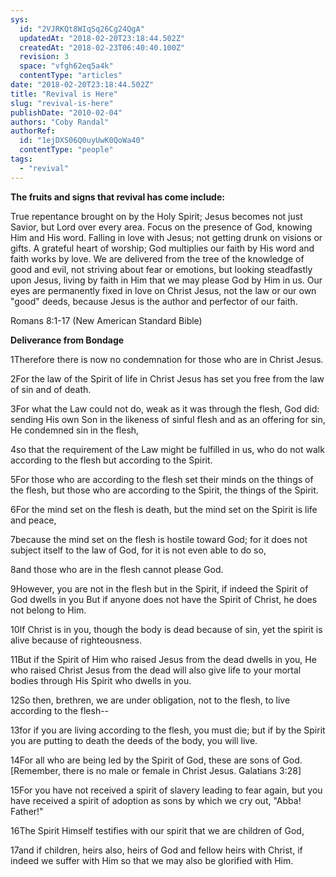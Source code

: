 ```yaml
---
sys:
  id: "2VJRKQt8WIqSq26Cg24QgA"
  updatedAt: "2018-02-20T23:18:44.502Z"
  createdAt: "2018-02-23T06:40:40.100Z"
  revision: 3
  space: "vfgh62eq5a4k"
  contentType: "articles"
date: "2018-02-20T23:18:44.502Z"
title: "Revival is Here"
slug: "revival-is-here"
publishDate: "2010-02-04"
authors: "Coby Randal"
authorRef:
  id: "1ejDXS06Q0uyUwK0QoWa40"
  contentType: "people"
tags:
  - "revival"
---
```


__The fruits and signs that revival has come include:__

True repentance brought on by the Holy Spirit; Jesus becomes not just Savior, but Lord over every area.
Focus on the presence of God, knowing Him and His word.
Falling in love with Jesus; not getting drunk on visions or gifts.
A grateful heart of worship; God multiplies our faith by His word and faith works by love.
We are delivered from the tree of the knowledge of good and evil, not striving about fear or emotions, but looking steadfastly upon Jesus, living by faith in Him that we may please God by Him in us.
Our eyes are permanently fixed in love on Christ Jesus, not the law or our own "good" deeds, because Jesus is the author and perfector of our faith.

Romans 8:1-17 (New American Standard Bible)

__Deliverance from Bondage__

1Therefore there is now no condemnation for those who are in Christ Jesus.

2For the law of the Spirit of life in Christ Jesus has set you free from the law of sin and of death.

3For what the Law could not do, weak as it was through the flesh, God did: sending His own Son in the likeness of sinful flesh and as an offering for sin, He condemned sin in the flesh,

4so that the requirement of the Law might be fulfilled in us, who do not walk according to the flesh but according to the Spirit.

5For those who are according to the flesh set their minds on the things of the flesh, but those who are according to the Spirit, the things of the Spirit.

6For the mind set on the flesh is death, but the mind set on the Spirit is life and peace,

7because the mind set on the flesh is hostile toward God; for it does not subject itself to the law of God, for it is not even able to do so,

8and those who are in the flesh cannot please God.

9However, you are not in the flesh but in the Spirit, if indeed the Spirit of God dwells in you But if anyone does not have the Spirit of Christ, he does not belong to Him.

10If Christ is in you, though the body is dead because of sin, yet the spirit is alive because of righteousness.

11But if the Spirit of Him who raised Jesus from the dead dwells in you, He who raised Christ Jesus from the dead will also give life to your mortal bodies through His Spirit who dwells in you.

12So then, brethren, we are under obligation, not to the flesh, to live according to the flesh--

13for if you are living according to the flesh, you must die; but if by the Spirit you are putting to death the deeds of the body, you will live.

14For all who are being led by the Spirit of God, these are sons of God. [Remember, there is no male or female in Christ Jesus. Galatians 3:28]

15For you have not received a spirit of slavery leading to fear again, but you have received a spirit of adoption as sons by which we cry out, "Abba! Father!"

16The Spirit Himself testifies with our spirit that we are children of God,

17and if children, heirs also, heirs of God and fellow heirs with Christ, if indeed we suffer with Him so that we may also be glorified with Him.